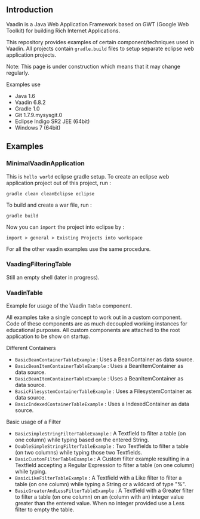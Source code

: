 ## Introduction

Vaadin is a Java Web Application Framework based on GWT (Google Web Toolkit) for building Rich Internet Applications.

This repository provides examples of certain component/techniques used in Vaadin.
All projects contain `gradle.build` files to setup separate eclipse web application projects.

Note: This page is under construction which means that it may change regularly.

Examples use 
- Java 1.6
- Vaadin 6.8.2
- Gradle 1.0
- Git 1.7.9.mysysgit.0 
- Eclipse Indigo SR2 JEE (64bit)
- Windows 7 (64bit)

## Examples

### MinimalVaadinApplication

This is `hello world` eclipse gradle setup. To create an eclipse web application project out of this project, run :

`gradle clean cleanEclipse eclipse`

To build and create a war file, run :

`gradle build`

Now you can `import` the project into eclipse by :

`import > general > Existing Projects into workspace`

For all the other vaadin examples use the same procedure.

### VaadingFilteringTable

Still an empty shell (later in progress).

### VaadinTable

Example for usage of the Vaadin `Table` component. 

All examples take a single concept to work out in a custom component. Code of these components are as much decoupled working instances for educational purposes. All custom components are attached to the root application to be show on startup.

Different Containers

- `BasicBeanContainerTableExample` : Uses a BeanContainer as data source.
- `BasicBeanItemContainerTableExample` : Uses a BeanItemContainer as data source.
- `BasicBeanItemContainerTableExample` : Uses a BeanItemContainer as data source.
- `BasicFilesystemContainerTableExample` : Uses a FilesystemContainer as data source.
- `BasicIndexedContainerTableExample` : Uses a IndexedContainer as data source.

Basic usage of a Filter

- `BasicSimpleStringFilterTableExample` : A Textfield to filter a table (on one column) while typing based on the entered String.
- `DoubleSimpleStringFilterTableExample` : Two Textfields to filter a table (on two columns) while typing those two Textfields.
- `BasicCustomFilterTableExample` : A Custom filter example resulting in a Textfield accepting a Regular Expression to filter a table (on one column) while typing.
- `BasicLikeFilterTableExample` : A Textfield with a Like filter to filter a table (on one column) while typing a String or a wildcard of type "%".
- `BasicGreaterAndLessFilterTableExample` : A Textfield with a Greater filter to filter a table (on one column) on an (column with an) integer value greater than the entered value. When no integer provided use a Less filter to empty the table. 
